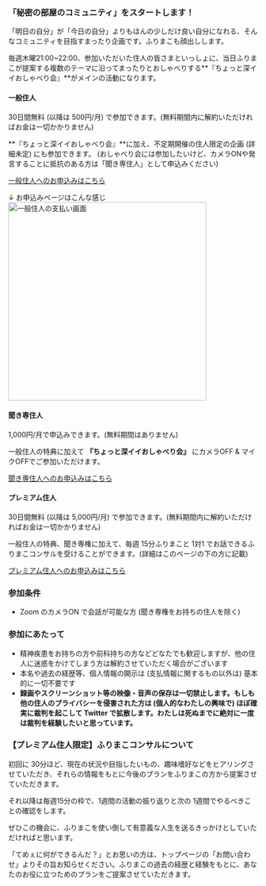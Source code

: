 
### 「秘密の部屋のコミュニティ」をスタートします！
「明日の自分」が「今日の自分」よりもほんの少しだけ良い自分になれる、そんなコミュニティを目指すまったり企画です。ふりまこも顔出しします。

毎週木曜21:00~22:00、参加いただいた住人の皆さまといっしょに、当日ふりまこが提案する複数のテーマに沿ってまったりとおしゃべりする**『ちょっと深イイおしゃべり会』**がメインの活動になります。
<br>


#### 一般住人
30日間無料 (以降は 500円/月) で参加できます。(無料期間内に解約いただければお金は一切かかりません)

**『ちょっと深イイおしゃべり会』**に加え、不定期開催の住人限定の企画 (詳細未定) にも参加できます。
(おしゃべり会には参加したいけど、カメラONや発言することに抵抗のある方は「聞き専住人」として申込みください)

<a target="_blank" class="button is-small is-primary is-light" href="https://buy.stripe.com/dR66oDgfj2qlfIYaEE">一般住人へのお申込みはこちら</a>
<br>

↓ お申込みページはこんな感じ
<img src="/images/community/view_payment_normal.png" alt="一般住人の支払い画面" width="400"/>
<br>


#### 聞き専住人
1,000円/月で申込みできます。(無料期間はありません)

一般住人の特典に加えて **『ちょっと深イイおしゃべり会』** にカメラOFF & マイクOFFでご参加いただけます。

<a target="_blank" class="button is-small is-primary is-light" href="https://buy.stripe.com/eVadR57IN1mh8gw4gh">聞き専住人へのお申込みはこちら</a>
<br>


#### プレミアム住人
30日間無料 (以降は 5,000円/月) で参加できます。(無料期間内に解約いただければお金は一切かかりません)

一般住人の特典、聞き専権に加えて、毎週 15分ふりまこと 1対1 でお話できるふりまこコンサルを受けることができます。(詳細はこのページの下の方に記載)

<a target="_blank" class="button is-small is-primary is-light" href="https://buy.stripe.com/6oEaET3sxe93dAQ9AD">プレミアム住人へのお申込みはこちら</a>


### 参加条件
- Zoom のカメラON で会話が可能な方 (聞き専権をお持ちの住人を除く)


### 参加にあたって
- 精神疾患をお持ちの方や前科持ちの方などどなたでも歓迎しますが、他の住人に迷惑をかけてしまう方は解約させていただく場合がございます
- 本名や過去の経歴等、個人情報の開示は (支払情報に関するもの以外は) 基本的に一切不要です
- **録画やスクリーンショット等の映像・音声の保存は一切禁止します。もしも他の住人のプライバシーを侵害された方は (個人的なわたしの興味で) ほぼ確実に裁判を起こして Twitter で拡散します。わたしは死ぬまでに絶対に一度は裁判を経験したいと思っています。**


### 【プレミアム住人限定】ふりまこコンサルについて
初回に 30分ほど、現在の状況や目指したいもの、趣味嗜好などをヒアリングさせていただき、それらの情報をもとに今後のプランをふりまこの方から提案させていただきます。

それ以降は毎週15分の枠で、1週間の活動の振り返りと次の 1週間でやるべきことの確認をします。

ぜひこの機会に、ふりまこを使い倒して有意義な人生を送るきっかけとしていただければと思います。

「てめぇに何ができるんだ？」とお思いの方は、トップページの「お問い合わせ」よりその旨お知らせください。ふりまこの過去の経歴と経験をもとに、あなたのお役に立つためのプランをご提案させていただきます。
